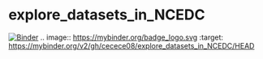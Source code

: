 # explore_datasets_in_NCEDC
[![Binder](https://mybinder.org/badge_logo.svg)](https://mybinder.org/v2/gh/cecece08/explore_datasets_in_NCEDC/HEAD)
.. image:: https://mybinder.org/badge_logo.svg
 :target: https://mybinder.org/v2/gh/cecece08/explore_datasets_in_NCEDC/HEAD
